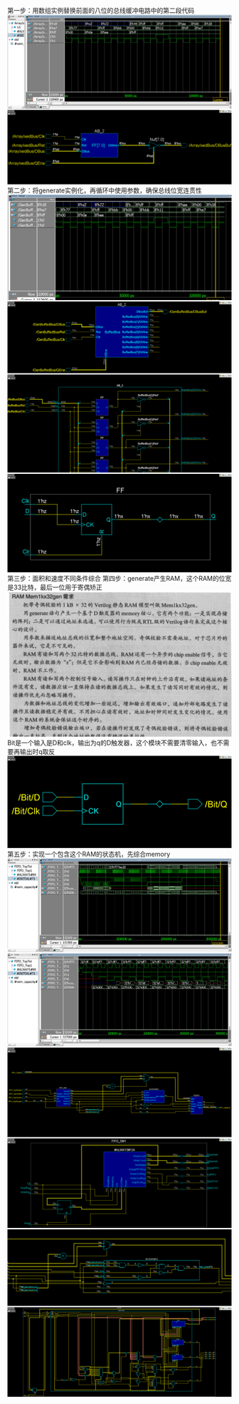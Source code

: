 第一步：用数组实例替换前面的八位的总线缓冲电路中的第二段代码
![](https://github.com/lizejia2361/-/blob/main/Lab15/%E7%AC%AC%E4%B8%80%E6%AD%A5%E6%B3%A2%E5%BD%A2.png)
![](https://github.com/lizejia2361/-/blob/main/Lab15/%E7%AC%AC%E4%B8%80%E6%AD%A5%E7%94%B5%E8%B7%AF.png)
第二步：将generate实例化，再循环中使用参数，确保总线位宽连贯性
![](https://github.com/lizejia2361/-/blob/main/Lab15/%E7%AC%AC%E4%BA%8C%E6%AD%A5%E6%B3%A2%E5%BD%A2.png)
![](https://github.com/lizejia2361/-/blob/main/Lab15/%E7%AC%AC%E4%BA%8C%E6%AD%A5%E7%94%B5%E8%B7%AF1.png)
![](https://github.com/lizejia2361/-/blob/main/Lab15/%E7%AC%AC%E4%BA%8C%E6%AD%A5%E7%94%B5%E8%B7%AF2.png)
![](https://github.com/lizejia2361/-/blob/main/Lab15/%E7%AC%AC%E4%BA%8C%E6%AD%A5%E7%94%B5%E8%B7%AF3.png)
第三步：面积和速度不同条件综合
第四步：generate产生RAM，这个RAM的位宽是33比特，最后一位用于寄偶矫正
![](https://github.com/lizejia2361/-/blob/main/Lab15/%E7%AC%AC%E5%9B%9B%E6%AD%A5%E8%AF%B4%E6%98%8E.png)
Bit是一个输入是D和clk，输出为q的D触发器，这个模块不需要清零输入，也不需要再输出时q取反
![](https://github.com/lizejia2361/-/blob/main/Lab15/Bit%E7%94%B5%E8%B7%AF.png)
第五步：实现一个包含这个RAM的状态机，先综合memory
![](https://github.com/lizejia2361/-/blob/main/Lab15/%E7%AC%AC%E4%BA%94%E6%AD%A5%E6%B3%A2%E5%BD%A21.png)
![](https://github.com/lizejia2361/-/blob/main/Lab15/%E7%AC%AC%E4%BA%94%E6%AD%A5%E6%B3%A2%E5%BD%A22.png)
![](https://github.com/lizejia2361/-/blob/main/Lab15/%E7%AC%AC%E4%BA%94%E6%AD%A5%E7%94%B5%E8%B7%AF1.png)
![](https://github.com/lizejia2361/-/blob/main/Lab15/%E7%AC%AC%E4%BA%94%E6%AD%A5%E7%94%B5%E8%B7%AF2.png)
![](https://github.com/lizejia2361/-/blob/main/Lab15/%E7%AC%AC%E4%BA%94%E6%AD%A5%E7%94%B5%E8%B7%AF3.png)
![](https://github.com/lizejia2361/-/blob/main/Lab15/%E7%AC%AC%E4%BA%94%E6%AD%A5%E7%94%B5%E8%B7%AF4.png)
